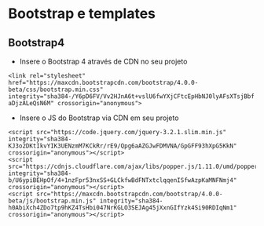 # Bootstrap e templates

## Bootstrap4

* Insere o Bootstrap 4 através de CDN no seu projeto

`<link rel="stylesheet" href="https://maxcdn.bootstrapcdn.com/bootstrap/4.0.0-beta/css/bootstrap.min.css" integrity="sha384-/Y6pD6FV/Vv2HJnA6t+vslU6fwYXjCFtcEpHbNJ0lyAFsXTsjBbfaDjzALeQsN6M" crossorigin="anonymous">`

* Insere o JS do Bootstrap via CDN em seu projeto

```
<script src="https://code.jquery.com/jquery-3.2.1.slim.min.js" integrity="sha384-KJ3o2DKtIkvYIK3UENzmM7KCkRr/rE9/Qpg6aAZGJwFDMVNA/GpGFF93hXpG5KkN" crossorigin="anonymous"></script>
<script src="https://cdnjs.cloudflare.com/ajax/libs/popper.js/1.11.0/umd/popper.min.js" integrity="sha384-b/U6ypiBEHpOf/4+1nzFpr53nxSS+GLCkfwBdFNTxtclqqenISfwAzpKaMNFNmj4" crossorigin="anonymous"></script>
<script src="https://maxcdn.bootstrapcdn.com/bootstrap/4.0.0-beta/js/bootstrap.min.js" integrity="sha384-h0AbiXch4ZDo7tp9hKZ4TsHbi047NrKGLO3SEJAg45jXxnGIfYzk4Si90RDIqNm1" crossorigin="anonymous"></script>
```

## 




